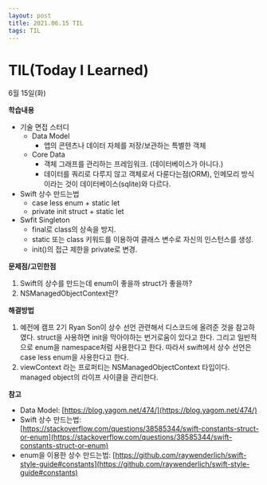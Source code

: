 ```yaml
---
layout: post
title: 2021.06.15 TIL
tags: TIL
---
```

# TIL(Today I Learned)

6월 15일(화)

**학습내용**

- 기술 면접 스터디
    - Data Model
        - 앱의 콘텐츠나 데이터 자체를 저장/보관하는 특별한 객체
    - Core Data
        - 객체 그래프를 관리하는 프레임워크. (데이터베이스가 아니다.)
        - 데이터를 쿼리로 다루지 않고 객체로서 다룬다는점(ORM), 인메모리 방식이라는 것이 데이터베이스(sqlite)와 다르다.
- Swift 상수 만드는법
    - case less enum + static let
    - private init struct + static let
- Swfit Singleton
    - final로 class의 상속을 방지.
    - static 또는 class 키워드를 이용하여 클래스 변수로 자신의 인스턴스를 생성.
    - init()의 접근 제한을 private로 변경.

**문제점/고민한점**

1. Swift의 상수를 만드는데 enum이 좋을까 struct가 좋을까?
2. NSManagedObjectContext란?

**해결방법**

1. 예전에 캠프 2기 Ryan Son이 상수 선언 관련해서 디스코드에 올려준 것을 참고하였다. struct을 사용하면 init을 막아야하는 번거로움이 있다고 한다. 그리고 일반적으로 enum을 namespace처럼 사용한다고 한다. 따라서 swift에서 상수 선언은 case less enum을 사용한다고 한다.
2. viewContext 라는 프로퍼티는 NSManagedObjectContext 타입이다. managed object의 라이프 사이클을 관리한다.

**참고**

- Data Model: [https://blog.yagom.net/474/](https://blog.yagom.net/474/)
- Swift 상수 만드는법: [https://stackoverflow.com/questions/38585344/swift-constants-struct-or-enum](https://stackoverflow.com/questions/38585344/swift-constants-struct-or-enum)
- enum을 이용한 상수 만드는법: [https://github.com/raywenderlich/swift-style-guide#constants](https://github.com/raywenderlich/swift-style-guide#constants)
